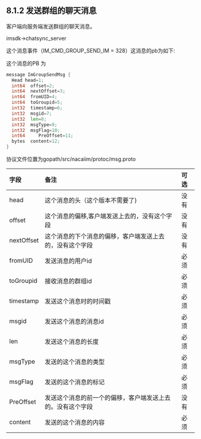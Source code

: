 ## 8.1.2 发送群组的聊天消息

客户端向服务端发送群组的聊天消息。

imsdk-&gt;chatsync\_server

这个消息事件（IM\_CMD\_GROUP\_SEND\_IM     = 328）这消息的pb为如下:

这个消息的PB 为

```go
message ImGroupSendMsg {
  Head head=1;
  int64  offset=2;
  int64  nextOffset=3;
  int64  fromUID=4;
  int64  toGroupid=5;
  int32  timestamp=6;
  int32  msgid=7;
  int32  len=8;
  int32  msgType=9;
  int32  msgFlag=10;
  int64     PreOffset=11;
  bytes  content=12;
}
```

协议文件位置为gopath/src/nacaiim/protoc/msg.proto

| 字段 | 备注 | 可选 |
| :--- | :--- | :--- |
| head | 这个消息的头（这个版本不需要了\) | 没有 |
| offset | 这个消息的偏移,客户端发送上去的，没有这个字段 | 没有 |
| nextOffset | 这个消息的下个消息的偏移，客户端发送上去的，没有这个字段 | 没有 |
| fromUID | 发送消息的用户id | 必须 |
| toGroupid | 接收消息的群组id | 必须 |
| timestamp | 发送这个消息时的时间戳 | 必须 |
| msgid | 发送这个消息的消息id | 必须 |
| len | 发送这个消息的长度 | 必须 |
| msgType | 发送的这个消息的类型 | 必须 |
| msgFlag | 发送的这个消息的标记 | 必须 |
| PreOffset | 发送这个消息的前一个的偏移，客户端发送上去的。没有这个字段 | 没有  |
| content | 发送的这个消息的内容 | 必须 |



